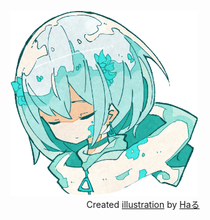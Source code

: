 <figure>
  <img src=".github/assets/avatar.png" alt="drawing" title="Visit Computer Hope" width="300"/>
  <figcaption style="text-align: center;">Created <a href="https://pixiv.net/en/artworks/98092662">illustration</a> by <a href="https://pixiv.net/en/users/14953855">Haる</a></figcaption>
</figure>
